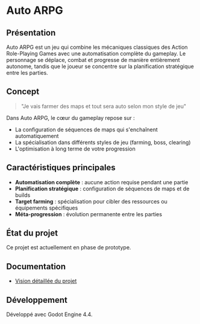 # Auto ARPG

## Présentation

Auto ARPG est un jeu qui combine les mécaniques classiques des Action Role-Playing Games avec une automatisation complète du gameplay. Le personnage se déplace, combat et progresse de manière entièrement autonome, tandis que le joueur se concentre sur la planification stratégique entre les parties.

## Concept

> "Je vais farmer des maps et tout sera auto selon mon style de jeu"

Dans Auto ARPG, le cœur du gameplay repose sur :
- La configuration de séquences de maps qui s'enchaînent automatiquement
- La spécialisation dans différents styles de jeu (farming, boss, clearing)
- L'optimisation à long terme de votre progression

## Caractéristiques principales

- **Automatisation complète** : aucune action requise pendant une partie
- **Planification stratégique** : configuration de séquences de maps et de builds
- **Target farming** : spécialisation pour cibler des ressources ou équipements spécifiques
- **Méta-progression** : évolution permanente entre les parties

## État du projet

Ce projet est actuellement en phase de prototype.

## Documentation

- [Vision détaillée du projet](docs/vision.md)

## Développement

Développé avec Godot Engine 4.4.